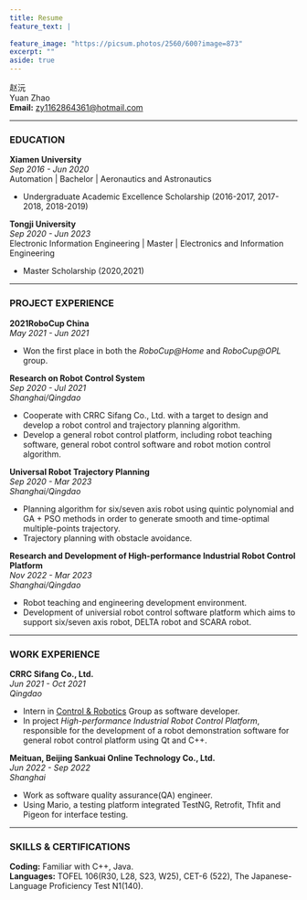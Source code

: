```yaml
---
title: Resume
feature_text: |
  
feature_image: "https://picsum.photos/2560/600?image=873"
excerpt: ""
aside: true
---
```



赵沅  
Yuan Zhao  
**Email:** zy1162864361@hotmail.com  

----
### EDUCATION
**Xiamen University**  
*Sep 2016 - Jun 2020*  
Automation | Bachelor | Aeronautics and Astronautics  
+ Undergraduate Academic Excellence Scholarship (2016-2017, 2017-2018, 2018-2019)  

**Tongji University**  
*Sep 2020 - Jun 2023*  
Electronic Information Engineering | Master | Electronics and Information Engineering  
+ Master Scholarship (2020,2021)  


----    
### PROJECT EXPERIENCE
**2021RoboCup China**  
*May 2021 - Jun 2021*  
+ Won the first place in both the *RoboCup@Home* and *RoboCup@OPL* group.  

**Research on Robot Control System**  
*Sep 2020 - Jul 2021*  
*Shanghai/Qingdao*  
+ Cooperate with CRRC Sifang Co., Ltd. with a target to design and develop a robot control and trajectory planning algorithm.  
+ Develop a general robot control platform, including robot teaching software, general robot control software and robot motion control algorithm.  

**Universal Robot Trajectory Planning**  
*Sep 2020 - Mar 2023*  
*Shanghai/Qingdao*  
+ Planning algorithm for six/seven axis robot using quintic polynomial and GA + PSO methods in order to generate smooth and time-optimal multiple-points trajectory.
+ Trajectory planning with obstacle avoidance. 

**Research and Development of High-performance Industrial Robot Control Platform**  
*Nov 2022 - Mar 2023*  
*Shanghai/Qingdao*  
+ Robot teaching and engineering development environment.  
+ Development of universial robot control software platform which aims to support six/seven axis robot, DELTA robot and SCARA robot.  

----
### WORK EXPERIENCE
**CRRC Sifang Co., Ltd.**  
*Jun 2021 - Oct 2021*  
*Qingdao*  
+ Intern in [Control & Robotics](https://www.crrcgc.cc/sfs) Group as software developer.  
+ In project *High-performance Industrial Robot Control Platform*, responsible for the development of a robot demonstration software for general robot control platform using Qt and C++.

**Meituan, Beijing Sankuai Online Technology Co., Ltd.**  
*Jun 2022 - Sep 2022*  
*Shanghai*  
+ Work as software quality assurance(QA) engineer.
+ Using Mario, a testing platform integrated TestNG, Retrofit, Thfit and Pigeon for interface testing.  

----
### SKILLS & CERTIFICATIONS
**Coding:** Familiar with C++, Java.  
**Languages:** TOFEL 106(R30, L28, S23, W25), CET-6 (522), The Japanese-Language Proficiency Test N1(140).